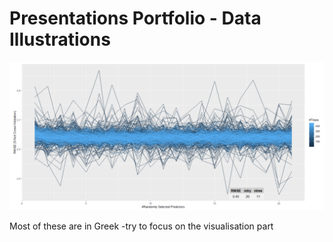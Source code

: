 # Presentations Portfolio - Data Illustrations

![alt text](https://raw.githubusercontent.com/ptogias/presentations/main/cover_dataviz.PNG)

Most of these are in Greek -try to focus on the visualisation part
